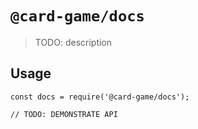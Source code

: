 # `@card-game/docs`

> TODO: description

## Usage

```
const docs = require('@card-game/docs');

// TODO: DEMONSTRATE API
```

